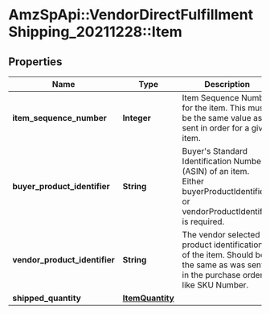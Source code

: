 # AmzSpApi::VendorDirectFulfillmentShipping_20211228::Item

## Properties
Name | Type | Description | Notes
------------ | ------------- | ------------- | -------------
**item_sequence_number** | **Integer** | Item Sequence Number for the item. This must be the same value as sent in order for a given item. | 
**buyer_product_identifier** | **String** | Buyer&#x27;s Standard Identification Number (ASIN) of an item. Either buyerProductIdentifier or vendorProductIdentifier is required. | [optional] 
**vendor_product_identifier** | **String** | The vendor selected product identification of the item. Should be the same as was sent in the purchase order, like SKU Number. | [optional] 
**shipped_quantity** | [**ItemQuantity**](ItemQuantity.md) |  | 

